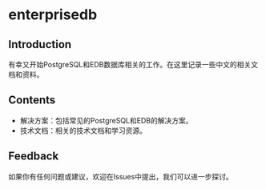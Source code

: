 # enterprisedb
## Introduction
有幸又开始PostgreSQL和EDB数据库相关的工作。在这里记录一些中文的相关文档和资料。
## Contents
- 解决方案：包括常见的PostgreSQL和EDB的解决方案。
- 技术文档：相关的技术文档和学习资源。
## Feedback
如果你有任何问题或建议，欢迎在Issues中提出，我们可以进一步探讨。



